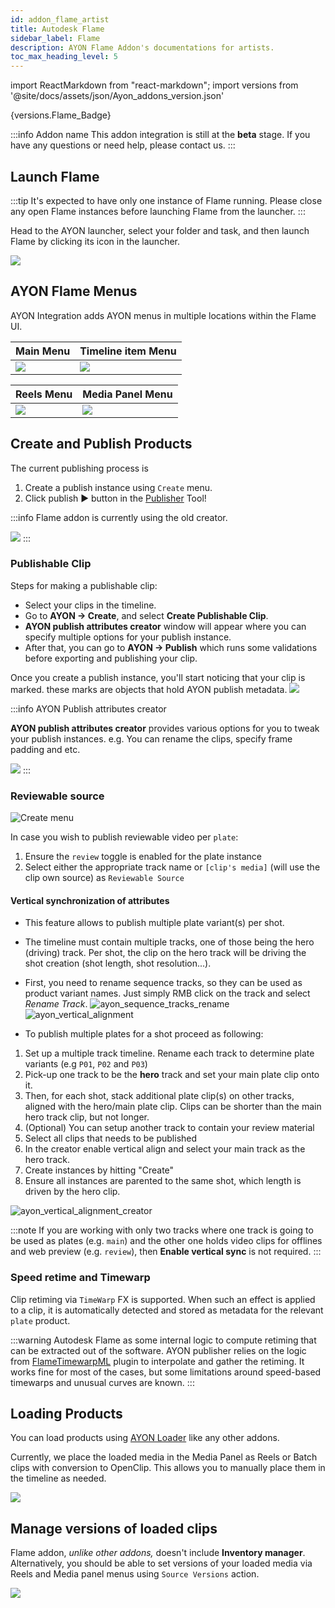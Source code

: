 ```yaml
---
id: addon_flame_artist
title: Autodesk Flame
sidebar_label: Flame
description: AYON Flame Addon's documentations for artists.
toc_max_heading_level: 5
---
```


import ReactMarkdown from "react-markdown";
import versions from '@site/docs/assets/json/Ayon_addons_version.json'

<ReactMarkdown>
{versions.Flame_Badge}
</ReactMarkdown>

:::info Addon name
This addon integration is still at the **beta** stage. If you have any questions or need help, please contact us.
:::

## Launch Flame

:::tip
It's expected to have only one instance of Flame running. Please close any open Flame instances before launching Flame from the launcher.
:::

Head to the AYON launcher, select your folder and task, and then launch Flame by clicking its icon in the launcher.

![](assets/flame/artist/flame_launcher.png)

## AYON Flame Menus

<!-- TODO: Add a tip about how to show the publisher window -->

AYON Integration adds AYON menus in multiple locations within the Flame UI.

| Main Menu | Timeline item Menu|
|--|--|
| ![](assets/flame/artist/main_menu_integration.png) | ![](assets/flame/artist/timeline_item_menu_integration.png) |

| Reels Menu | Media Panel Menu |
|--|--|
| ![](assets/flame/artist/reels_menu_integration.png) | ![](assets/flame/artist/media_panel_menu_integration.png) |

## Create and Publish Products

The current publishing process is
1. Create a publish instance using `Create` menu.
2. Click publish ▶️ button in the [Publisher](artist_tools_publisher.md) Tool!

:::info
Flame addon is currently using the old creator.

![](assets/flame/artist/old_creator.png)
:::


### Publishable Clip

Steps for making a publishable clip:
- Select your clips in the timeline.
- Go to **AYON -> Create**, and select **Create Publishable Clip**.
- **AYON publish attributes creator** window will appear where you can specify multiple options for your publish instance.
- After that, you can go to **AYON -> Publish** which runs some validations before exporting and publishing your clip.

Once you create a publish instance, you'll start noticing that your clip is marked.
these marks are objects that hold AYON publish metadata.
![](assets/flame/artist/ayon_marks.png)

:::info AYON Publish attributes creator

**AYON publish attributes creator** provides various options for you to tweak your publish instances.
e.g. You can rename the clips, specify frame padding and etc.
<!-- TODO: Break down the creator options -->
![](assets/flame/artist/ayon_attribute_publish_creator.png)
:::

### Reviewable source

![Create menu](assets/resolve_review_toggle.png)

In case you wish to publish reviewable video per `plate`:
1. Ensure the `review` toggle is enabled for the plate instance
2. Select either the appropriate track name or `[clip's media]` (will use the clip own source) as `Reviewable Source`

#### Vertical synchronization of attributes
* This feature allows to publish multiple plate variant(s) per shot.
* The timeline must contain multiple tracks, one of those being the hero (driving) track. Per shot, the clip on the hero track will be driving the shot creation (shot length, shot resolution...).
* First, you need to rename sequence tracks, so they can be used as product variant names. Just simply RMB click on the track and select _Rename Track_.
![ayon_sequence_tracks_rename](assets/flame/artist/ayon_sequence_tracks_rename.png)
![ayon_vertical_alignment](assets/flame/artist/ayon_vertical_alignment.png)

* To publish multiple plates for a shot proceed as following:

1. Set up a multiple track timeline. Rename each track to determine plate variants (e.g `P01`, `P02` and `P03`)
2. Pick-up one track to be the **hero** track and set your main plate clip onto it.
3. Then, for each shot, stack additional plate clip(s) on other tracks, aligned with the hero/main plate clip. Clips can be shorter than the main hero track clip, but not longer.
4. (Optional) You can setup another track to contain your review material
5. Select all clips that needs to be published
6. In the creator enable vertical align and select your main track as the hero track.
5. Create instances by hitting "Create"
6. Ensure all instances are parented to the same shot, which length is driven by the hero clip.

![ayon_vertical_alignment_creator](assets/flame/artist/ayon_vertical_alignment_creator.png)

:::note
If you are working with only two tracks where one track is going to be used as plates (e.g. `main`) and the other one holds video clips for offlines and web preview (e.g. `review`), then **Enable vertical sync** is not required.
:::

<!-- TODO: Add a note about publish plugins so that artists are aware of the changes that happens on publishing? -->

### Speed retime and Timewarp

Clip retiming via `TimeWarp` FX is supported. When such an effect is applied to a clip, it is automatically detected and stored as metadata for the relevant `plate` product.


:::warning
Autodesk Flame as some internal logic to compute retiming that can be extracted out of the software.
AYON publisher relies on the logic from [FlameTimewarpML](https://github.com/talosh/flameTimewarpML) plugin to interpolate and gather the retiming. It works fine for most of the cases, but some limitations around speed-based timewarps and unusual curves are known. 
:::

## Loading Products

You can load products using [AYON Loader](artist_tools_loader.md) like any other addons.

Currently, we place the loaded media in the Media Panel as Reels or Batch clips with conversion to OpenClip. This allows you to manually place them in the timeline as needed.

![](assets/flame/artist/flame_loader_actions.png)


## Manage versions of loaded clips

Flame addon, *unlike other addons,* doesn't include **Inventory manager**.
Alternatively, you should be able to set versions of your loaded media via Reels and Media panel menus using `Source Versions` action.

![](assets/flame/artist/source_versions_action.png)